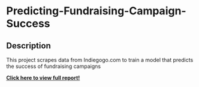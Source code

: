 # Predicting-Fundraising-Campaign-Success

## Description
This project scrapes data from Indiegogo.com to train a model that predicts the success of fundraising campaigns

**[Click here to view full report!](report.pdf)**
